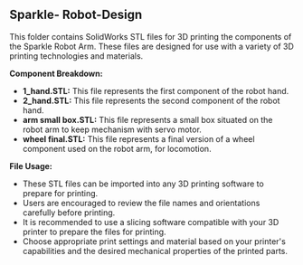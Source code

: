 ## Sparkle- Robot-Design

This folder contains SolidWorks STL files for 3D printing the components of the Sparkle Robot Arm. These files are designed for use with a variety of 3D printing technologies and materials.

**Component Breakdown:**

* **1_hand.STL:** This file represents the first component of the robot hand.
* **2_hand.STL:** This file represents the second component of the robot hand.
* **arm small box.STL:** This file represents a small box situated on the robot arm to keep mechanism with servo motor.
* **wheel final.STL:** This file represents a final version of a wheel component used on the robot arm, for locomotion.

**File Usage:**

* These STL files can be imported into any 3D printing software to prepare for printing.
* Users are encouraged to review the file names and orientations carefully before printing.
* It is recommended to use a slicing software compatible with your 3D printer to prepare the files for printing. 
* Choose appropriate print settings and material based on your printer's capabilities and the desired mechanical properties of the printed parts.
